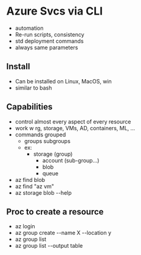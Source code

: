 # Azure Svcs via CLI

* automation
* Re-run scripts, consistency
* std deployment commands
* always same parameters


## Install
* Can be installed on Linux, MacOS, win
* similar to bash
  
## Capabilities
* control almost every aspect of every resource
* work w rg, storage, VMs, AD, containers, ML, ... 
* commands grouped
  * groups subgroups
  * ex:
    * storage (group)
      * account (sub-group...)
      * blob
      * queue
* az find blob
* az find "az vm"
* az storage blob --help

## Proc to create a resource
* az login
* az group create --name X --location y
* az group list
* az group list --output table

